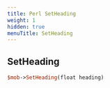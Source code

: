 ```yaml
---
title: Perl SetHeading
weight: 1
hidden: true
menuTitle: SetHeading
---
```

## SetHeading
```perl
$mob->SetHeading(float heading)
```